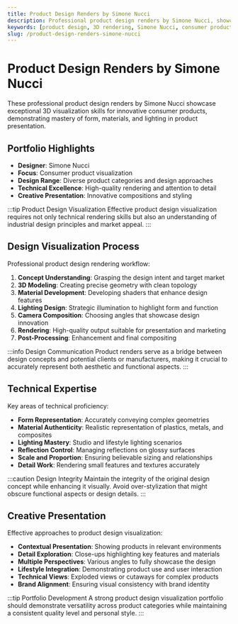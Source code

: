 ```yaml
---
title: Product Design Renders by Simone Nucci
description: Professional product design renders by Simone Nucci, showcasing exceptional 3D visualization skills for innovative consumer products.
keywords: [product design, 3D rendering, Simone Nucci, consumer products, industrial design, Redshift]
slug: /product-design-renders-simone-nucci
---
```


# Product Design Renders by Simone Nucci

These professional product design renders by Simone Nucci showcase exceptional 3D visualization skills for innovative consumer products, demonstrating mastery of form, materials, and lighting in product presentation.

## Portfolio Highlights

- **Designer**: Simone Nucci
- **Focus**: Consumer product visualization
- **Design Range**: Diverse product categories and design approaches
- **Technical Excellence**: High-quality rendering and attention to detail
- **Creative Presentation**: Innovative compositions and styling

:::tip Product Design Visualization
Effective product design visualization requires not only technical rendering skills but also an understanding of industrial design principles and market appeal.
:::

## Design Visualization Process

Professional product design rendering workflow:

1. **Concept Understanding**: Grasping the design intent and target market
2. **3D Modeling**: Creating precise geometry with clean topology
3. **Material Development**: Developing shaders that enhance design features
4. **Lighting Design**: Strategic illumination to highlight form and function
5. **Camera Composition**: Choosing angles that showcase design innovation
6. **Rendering**: High-quality output suitable for presentation and marketing
7. **Post-Processing**: Enhancement and final compositing

:::info Design Communication
Product renders serve as a bridge between design concepts and potential clients or manufacturers, making it crucial to accurately represent both aesthetic and functional aspects.
:::

## Technical Expertise

Key areas of technical proficiency:

- **Form Representation**: Accurately conveying complex geometries
- **Material Authenticity**: Realistic representation of plastics, metals, and composites
- **Lighting Mastery**: Studio and lifestyle lighting scenarios
- **Reflection Control**: Managing reflections on glossy surfaces
- **Scale and Proportion**: Ensuring believable sizing and relationships
- **Detail Work**: Rendering small features and textures accurately

:::caution Design Integrity
Maintain the integrity of the original design concept while enhancing it visually. Avoid over-stylization that might obscure functional aspects or design details.
:::

## Creative Presentation

Effective approaches to product design visualization:

- **Contextual Presentation**: Showing products in relevant environments
- **Detail Exploration**: Close-ups highlighting key features and materials
- **Multiple Perspectives**: Various angles to fully showcase the design
- **Lifestyle Integration**: Demonstrating product use and user interaction
- **Technical Views**: Exploded views or cutaways for complex products
- **Brand Alignment**: Ensuring visual consistency with brand identity

:::tip Portfolio Development
A strong product design visualization portfolio should demonstrate versatility across product categories while maintaining a consistent quality level and personal style.
:::